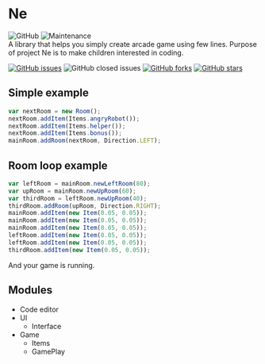 # Ne
![GitHub](https://img.shields.io/github/license/jakobhostnik/ne.svg?i)
![Maintenance](https://img.shields.io/maintenance/yes/2020.svg)  
A library that helps you simply create arcade game using few lines. Purpose of project Ne is to make children interested in coding.  

[![GitHub issues](https://img.shields.io/github/issues/jakobhostnik/ne.svg)](https://github.com/jakobhostnik/ne/issues)
![GitHub closed issues](https://img.shields.io/github/issues-closed-raw/jakobhostnik/ne.svg)
[![GitHub forks](https://img.shields.io/github/forks/jakobhostnik/ne.svg)](https://github.com/jakobhostnik/ne/network)
[![GitHub stars](https://img.shields.io/github/stars/jakobhostnik/ne.svg)](https://github.com/jakobhostnik/ne/stargazers)  


## Simple example
```javascript
var nextRoom = new Room();
nextRoom.addItem(Items.angryRobot());
nextRoom.addItem(Items.helper());
nextRoom.addItem(Items.bonus());
mainRoom.addRoom(nextRoom, Direction.LEFT);
```

## Room loop example
```javascript
var leftRoom = mainRoom.newLeftRoom(80);
var upRoom = mainRoom.newUpRoom(60);
var thirdRoom = leftRoom.newUpRoom(40);
thirdRoom.addRoom(upRoom, Direction.RIGHT);	
mainRoom.addItem(new Item(0.05, 0.05));
mainRoom.addItem(new Item(0.05, 0.05));
mainRoom.addItem(new Item(0.05, 0.05));
leftRoom.addItem(new Item(0.05, 0.05));
leftRoom.addItem(new Item(0.05, 0.05));
thirdRoom.addItem(new Item(0.05, 0.05));
```

And your game is running. 

## Modules
- Code editor
- UI
    * Interface
- Game
    * Items
    * GamePlay
